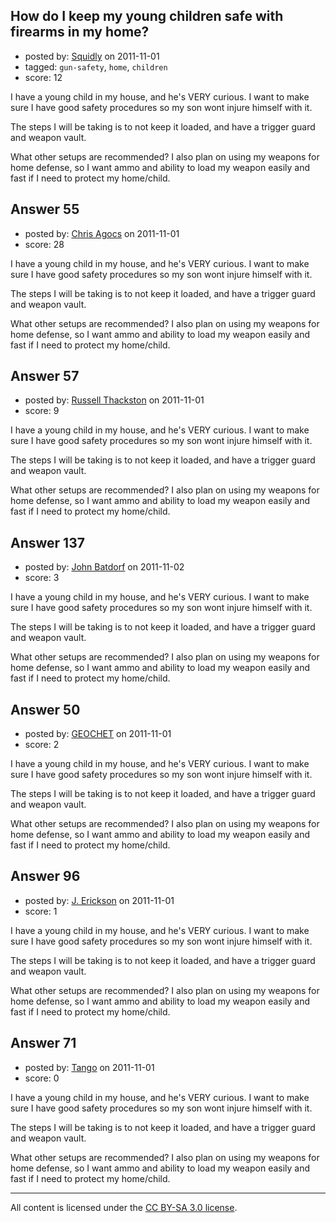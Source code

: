 ## How do I keep my young children safe with firearms in my home?

- posted by: [Squidly](https://stackexchange.com/users/-1/77-squidly) on 2011-11-01
- tagged: `gun-safety`, `home`, `children`
- score: 12

I have a young child in my house, and he's VERY curious. I want to make sure I have good safety procedures so my son wont injure himself with it.

The steps I will be taking is to not keep it loaded, and have a trigger guard and weapon vault.  

What other setups are recommended? I also plan on using my weapons for home defense, so I want ammo and ability to load my weapon easily and fast if I need to protect my home/child.



## Answer 55

- posted by: [Chris Agocs](https://stackexchange.com/users/-1/12-chris-agocs) on 2011-11-01
- score: 28

I have a young child in my house, and he's VERY curious. I want to make sure I have good safety procedures so my son wont injure himself with it.

The steps I will be taking is to not keep it loaded, and have a trigger guard and weapon vault.  

What other setups are recommended? I also plan on using my weapons for home defense, so I want ammo and ability to load my weapon easily and fast if I need to protect my home/child.



## Answer 57

- posted by: [Russell Thackston](https://stackexchange.com/users/-1/44-russell-thackston) on 2011-11-01
- score: 9

I have a young child in my house, and he's VERY curious. I want to make sure I have good safety procedures so my son wont injure himself with it.

The steps I will be taking is to not keep it loaded, and have a trigger guard and weapon vault.  

What other setups are recommended? I also plan on using my weapons for home defense, so I want ammo and ability to load my weapon easily and fast if I need to protect my home/child.



## Answer 137

- posted by: [John Batdorf](https://stackexchange.com/users/-1/112-john-batdorf) on 2011-11-02
- score: 3

I have a young child in my house, and he's VERY curious. I want to make sure I have good safety procedures so my son wont injure himself with it.

The steps I will be taking is to not keep it loaded, and have a trigger guard and weapon vault.  

What other setups are recommended? I also plan on using my weapons for home defense, so I want ammo and ability to load my weapon easily and fast if I need to protect my home/child.



## Answer 50

- posted by: [GEOCHET](https://stackexchange.com/users/-1/22-geochet) on 2011-11-01
- score: 2

I have a young child in my house, and he's VERY curious. I want to make sure I have good safety procedures so my son wont injure himself with it.

The steps I will be taking is to not keep it loaded, and have a trigger guard and weapon vault.  

What other setups are recommended? I also plan on using my weapons for home defense, so I want ammo and ability to load my weapon easily and fast if I need to protect my home/child.



## Answer 96

- posted by: [J. Erickson](https://stackexchange.com/users/-1/80-j-erickson) on 2011-11-01
- score: 1

I have a young child in my house, and he's VERY curious. I want to make sure I have good safety procedures so my son wont injure himself with it.

The steps I will be taking is to not keep it loaded, and have a trigger guard and weapon vault.  

What other setups are recommended? I also plan on using my weapons for home defense, so I want ammo and ability to load my weapon easily and fast if I need to protect my home/child.



## Answer 71

- posted by: [Tango](https://stackexchange.com/users/-1/65-tango) on 2011-11-01
- score: 0

I have a young child in my house, and he's VERY curious. I want to make sure I have good safety procedures so my son wont injure himself with it.

The steps I will be taking is to not keep it loaded, and have a trigger guard and weapon vault.  

What other setups are recommended? I also plan on using my weapons for home defense, so I want ammo and ability to load my weapon easily and fast if I need to protect my home/child.




---

All content is licensed under the [CC BY-SA 3.0 license](https://creativecommons.org/licenses/by-sa/3.0/).
